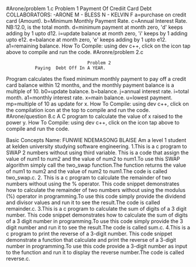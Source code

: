 #Arone/problem 1.c
                     Problem 1
	Payment Of Crediit Card Debt
COLLABORATORS:
	-ARONE M
	- BLESS N
	- KELVIN F
 a=purchase on credit card (Amount).
 b=Minimum Monthly Payment Rate.
 c=Annual Interest Rate.
 NB:12.0, is the total month.
 d=minimum payment at month zero, 'd' keeps adding by 1 upto d12.
 i=update balance at month zero, 'i' keeps by 1 adding upto e12.
 e=balance at month zero, 'e' keeps adding by 1 upto e12.
 a1=remaining balance.
       How To Compile:
		using dev c++, click on the icon tap above to compile and run the code.
  #Aronre/problem 2.c
  
                                   Problem 2
               Paying  Debt Off In A YEAR.
  Program calculates the fixed minimum monthly payment to pay off a credit card balance within 12 months,
and the monthly payment balance is a multiple of 10.
 b0=update balance.
 b=balance.
 j=annual interest rate.
 i=total month.
 a1=monthly interest rate.
 x=main balance.
 u=lowest payment.
 mp=multiple of 10 as update for x.
	How To Compile:
		using dev c++, click on the compilation icon at the top to compile and run the code. 
#Arone/question 8.c
A C program to calculate the value of x raised to the power y.
How To Compile:
		using dev c++, click on the icon tap above to compile and run the code.

  
  Basic Concepts
Name: FUNWIE NDEMASONG BLAISE
      Am a level 1 student at kelden university studying software engineering.
1.This is a c program to SWAP 2 numbers without using third variable.
       This is a code that assign the value of num1 to num2 and the value of num2 to num1.To use this SWAP algorithm simply call the two_swap function.The function returns the value of num1 to num2 and the value of num2 to num1.The code is called two_swap.c.
2. This is a c program to calculate the remainder of two numbers without using the % operator.
       This code snippet demonstrates how to calculate the remainder of two numbers without using the modulus (%) operator in programming.To use this code simply provide the dividend and divisor values and run it to see the result.The code is called remainder.c.
3.This is a c program to calculate the sum of digits of a 3 digit number.
       This code snippet demonstrates how to calculate the sum of digits of a 3 digit number in programming.To use this code simply provide the 3 digit number and run it to see the result.The code is called sum.c.
4.This is a c program to print the reverse of a 3-digit number.
       This code snippet demonstrate a function that calculate and print the reverse of a 3-digit number in programming.To use this code provide a 3-digit number as input to the function and run it to display the reverse number.The code is called reverse.c.
